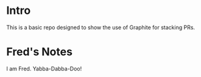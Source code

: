 # Intro

This is a basic repo designed to show the use of Graphite for stacking PRs.

# Fred's Notes

I am Fred. Yabba-Dabba-Doo!
